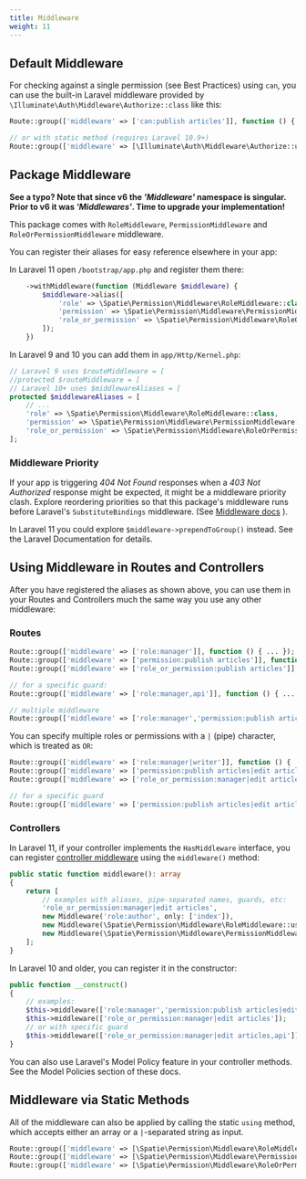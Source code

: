 ```yaml
---
title: Middleware
weight: 11
---
```


## Default Middleware

For checking against a single permission (see Best Practices) using `can`, you can use the built-in Laravel middleware provided by `\Illuminate\Auth\Middleware\Authorize::class` like this:

```php
Route::group(['middleware' => ['can:publish articles']], function () { ... });

// or with static method (requires Laravel 10.9+)
Route::group(['middleware' => [\Illuminate\Auth\Middleware\Authorize::using('publish articles')]], function () { ... });
```

## Package Middleware

**See a typo? Note that since v6 the _'Middleware'_ namespace is singular. Prior to v6 it was _'Middlewares'_. Time to upgrade your implementation!**

This package comes with `RoleMiddleware`, `PermissionMiddleware` and `RoleOrPermissionMiddleware` middleware.

You can register their aliases for easy reference elsewhere in your app:

In Laravel 11 open `/bootstrap/app.php` and register them there:

```php
    ->withMiddleware(function (Middleware $middleware) {
        $middleware->alias([
            'role' => \Spatie\Permission\Middleware\RoleMiddleware::class,
            'permission' => \Spatie\Permission\Middleware\PermissionMiddleware::class,
            'role_or_permission' => \Spatie\Permission\Middleware\RoleOrPermissionMiddleware::class,
        ]);
    })
```

In Laravel 9 and 10 you can add them in `app/Http/Kernel.php`:

```php
// Laravel 9 uses $routeMiddleware = [
//protected $routeMiddleware = [
// Laravel 10+ uses $middlewareAliases = [
protected $middlewareAliases = [
    // ...
    'role' => \Spatie\Permission\Middleware\RoleMiddleware::class,
    'permission' => \Spatie\Permission\Middleware\PermissionMiddleware::class,
    'role_or_permission' => \Spatie\Permission\Middleware\RoleOrPermissionMiddleware::class,
];
```

### Middleware Priority
If your app is triggering *404 Not Found* responses when a *403 Not Authorized* response might be expected, it might be a middleware priority clash. Explore reordering priorities so that this package's middleware runs before Laravel's `SubstituteBindings` middleware. (See [Middleware docs](https://laravel.com/docs/master/middleware#sorting-middleware) ). 

In Laravel 11 you could explore `$middleware->prependToGroup()` instead. See the Laravel Documentation for details.


## Using Middleware in Routes and Controllers

After you have registered the aliases as shown above, you can use them in your Routes and Controllers much the same way you use any other middleware: 

### Routes

```php
Route::group(['middleware' => ['role:manager']], function () { ... });
Route::group(['middleware' => ['permission:publish articles']], function () { ... });
Route::group(['middleware' => ['role_or_permission:publish articles']], function () { ... });

// for a specific guard:
Route::group(['middleware' => ['role:manager,api']], function () { ... });

// multiple middleware
Route::group(['middleware' => ['role:manager','permission:publish articles']], function () { ... });
```

You can specify multiple roles or permissions with a `|` (pipe) character, which is treated as `OR`:

```php
Route::group(['middleware' => ['role:manager|writer']], function () { ... });
Route::group(['middleware' => ['permission:publish articles|edit articles']], function () { ... });
Route::group(['middleware' => ['role_or_permission:manager|edit articles']], function () { ... });

// for a specific guard
Route::group(['middleware' => ['permission:publish articles|edit articles,api']], function () { ... });
```

### Controllers

In Laravel 11, if your controller implements the `HasMiddleware` interface, you can register [controller middleware](https://laravel.com/docs/11.x/controllers#controller-middleware) using the `middleware()` method:

```php
public static function middleware(): array
{
    return [
        // examples with aliases, pipe-separated names, guards, etc:
        'role_or_permission:manager|edit articles',
        new Middleware('role:author', only: ['index']),
        new Middleware(\Spatie\Permission\Middleware\RoleMiddleware::using('manager'), except:['show']),
        new Middleware(\Spatie\Permission\Middleware\PermissionMiddleware::using('delete records,api'), only:['destroy']),
    ];
}
```

In Laravel 10 and older, you can register it in the constructor:
```php
public function __construct()
{
    // examples:
    $this->middleware(['role:manager','permission:publish articles|edit articles']);
    $this->middleware(['role_or_permission:manager|edit articles']);
    // or with specific guard
    $this->middleware(['role_or_permission:manager|edit articles,api']);
}
```

You can also use Laravel's Model Policy feature in your controller methods. See the Model Policies section of these docs.

## Middleware via Static Methods

All of the middleware can also be applied by calling the static `using` method, which accepts either an array or a `|`-separated string as input.

```php
Route::group(['middleware' => [\Spatie\Permission\Middleware\RoleMiddleware::using('manager')]], function () { ... });
Route::group(['middleware' => [\Spatie\Permission\Middleware\PermissionMiddleware::using('publish articles|edit articles')]], function () { ... });
Route::group(['middleware' => [\Spatie\Permission\Middleware\RoleOrPermissionMiddleware::using(['manager', 'edit articles'])]], function () { ... });
```

